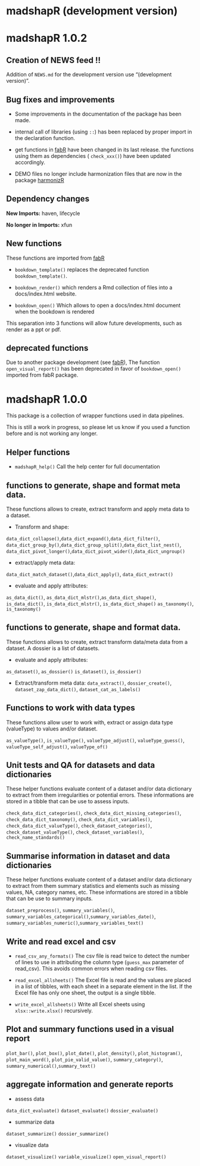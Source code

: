 # madshapR (development version)

# madshapR 1.0.2

## Creation of NEWS feed !!

Addition of `NEWS.md` for the development version use “(development
version)”.

## Bug fixes and improvements

- Some improvements in the documentation of the package has been made.

- internal call of libraries (using `::`) has been replaced by proper
  import in the declaration function.

- get functions in
  [fabR](https://guifabre.github.io/fabR-documentation/) have been
  changed in its last release. the functions using them as dependencies
  ( `check_xxx()`) have been updated accordingly.

- DEMO files no longer include harmonization files that are now in the
  package
  [harmonizR](https://maelstrom-research.github.io/harmonizR-documentation/)

## Dependency changes

**New Imports:** haven, lifecycle

**No longer in Imports:** xfun

## New functions

These functions are imported from
[fabR](https://guifabre.github.io/fabR-documentation/)

- `bookdown_template()` replaces the deprecated function
  `bookdown_template()`.

- `bookdown_render()` which renders a Rmd collection of files into a
  docs/index.html website.

- `bookdown_open()` Which allows to open a docs/index.html document when
  the bookdown is rendered

This separation into 3 functions will allow future developments, such as
render as a ppt or pdf.

## deprecated functions

Due to another package development (see
[fabR](https://guifabre.github.io/fabR-documentation/)), The function
`open_visual_report()` has been deprecated in favor of `bookdown_open()`
imported from fabR package.

# madshapR 1.0.0

This package is a collection of wrapper functions used in data
pipelines.

This is still a work in progress, so please let us know if you used a
function before and is not working any longer.

## Helper functions

- `madshapR_help()` Call the help center for full documentation

## functions to generate, shape and format meta data.

These functions allows to create, extract transform and apply meta data
to a dataset.

- Transform and shape:

`data_dict_collapse()`,`data_dict_expand()`,`data_dict_filter()`,
`data_dict_group_by()`,`data_dict_group_split()`,`data_dict_list_nest()`,
`data_dict_pivot_longer()`,`data_dict_pivot_wider()`,`data_dict_ungroup()`

- extract/apply meta data:

`data_dict_match_dataset()`,`data_dict_apply()`, `data_dict_extract()`

- evaluate and apply attributes:

`as_data_dict()`, `as_data_dict_mlstr()`,`as_data_dict_shape()`,
`is_data_dict()`, `is_data_dict_mlstr()`, `is_data_dict_shape()`
`as_taxonomy()`, `is_taxonomy()`

## functions to generate, shape and format data.

These functions allows to create, extract transform data/meta data from
a dataset. A dossier is a list of datasets.

- evaluate and apply attributes:

`as_dataset()`, `as_dossier()` `is_dataset()`, `is_dossier()`

- Extract/transform meta data: `data_extract()`, `dossier_create()`,
  `dataset_zap_data_dict()`, `dataset_cat_as_labels()`

## Functions to work with data types

These functions allow user to work with, extract or assign data type
(valueType) to values and/or dataset.

`as_valueType()`, `is_valueType()`, `valueType_adjust()`,
`valueType_guess()`, `valueType_self_adjust()`, `valueType_of()`

## Unit tests and QA for datasets and data dictionaries

These helper functions evaluate content of a dataset and/or data
dictionary to extract from them irregularities or potential errors.
These informations are stored in a tibble that can be use to assess
inputs.

`check_data_dict_categories()`, `check_data_dict_missing_categories()`,
`check_data_dict_taxonomy()`, `check_data_dict_variables()`,
`check_data_dict_valueType()`, `check_dataset_categories()`,
`check_dataset_valueType()`, `check_dataset_variables()`,
`check_name_standards()`

## Summarise information in dataset and data dictionaries

These helper functions evaluate content of a dataset and/or data
dictionary to extract from them summary statistics and elements such as
missing values, NA, category names, etc. These informations are stored
in a tibble that can be use to summary inputs.

`dataset_preprocess()`, `summary_variables()`,
`summary_variables_categorical()`,`summary_variables_date()`,
`summary_variables_numeric()`,`summary_variables_text()`

## Write and read excel and csv

- `read_csv_any_formats()` The csv file is read twice to detect the
  number of lines to use in attributing the column type (`guess_max`
  parameter of read_csv). This avoids common errors when reading csv
  files.

- `read_excel_allsheets()` The Excel file is read and the values are
  placed in a list of tibbles, with each sheet in a separate element in
  the list. If the Excel file has only one sheet, the output is a single
  tibble.

- `write_excel_allsheets()` Write all Excel sheets using
  `xlsx::write.xlsx()` recursively.

## Plot and summary functions used in a visual report

`plot_bar()`, `plot_box()`, `plot_date()`, `plot_density()`,
`plot_histogram()`, `plot_main_word()`, `plot_pie_valid_value()`,
`summary_category()`, `summary_numerical()`,`summary_text()`

## aggregate information and generate reports

- assess data

`data_dict_evaluate()` `dataset_evaluate()` `dossier_evaluate()`

- summarize data

`dataset_summarize()` `dossier_summarize()`

- visualize data

`dataset_visualize()` `variable_visualize()` `open_visual_report()`
